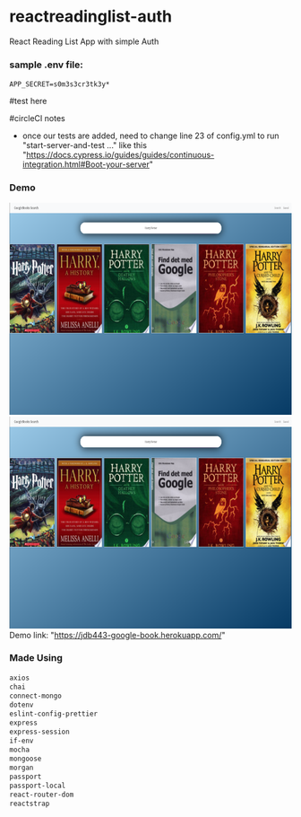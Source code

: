 # reactreadinglist-auth
React Reading List App with simple Auth

### sample .env file:
```
APP_SECRET=s0m3s3cr3tk3y*
```
#test here

#circleCI notes
- once our tests are added, need to change line 23 of config.yml to run "start-server-and-test ..." like this "https://docs.cypress.io/guides/guides/continuous-integration.html#Boot-your-server"

### Demo
    
![alt text](https://github.com/jdb443/googlebooks/blob/master/Google-books800.png "Logo Title Text 1") <br>
<img src="https://github.com/jdb443/googlebooks/blob/master/Google-books800.png"> <br>
Demo link: "https://jdb443-google-book.herokuapp.com/"


### Made Using
    axios
    chai
    connect-mongo
    dotenv
    eslint-config-prettier
    express
    express-session
    if-env
    mocha
    mongoose
    morgan
    passport
    passport-local
    react-router-dom
    reactstrap